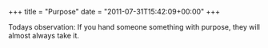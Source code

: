 +++
title = "Purpose"
date = "2011-07-31T15:42:09+00:00"
+++

Todays observation:  If you hand someone something with purpose, they will almost always take it.
			